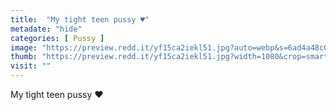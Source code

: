 ```yaml
---
title:  "My tight teen pussy ♥️"
metadate: "hide"
categories: [ Pussy ]
image: "https://preview.redd.it/yf15ca2iekl51.jpg?auto=webp&s=6ad4a48c0627af8c501cf16ab82d4a9cdee7650b"
thumb: "https://preview.redd.it/yf15ca2iekl51.jpg?width=1080&crop=smart&auto=webp&s=14d6dbcc2075ed9b9adc248d4975ce14a2cc3f59"
visit: ""
---
```

My tight teen pussy ♥️
